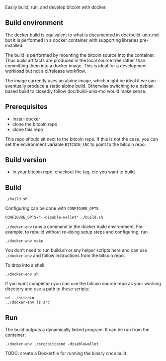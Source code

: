 Easily build, run, and develop bitcoin with docker.

Build environment
-----------------

The docker build is equivalent to what is documented in doc/build-unix.md but it is performed in a docker container with supporting libraries pre-installed.

The build is performed by mounting the bitcoin source into the container. Thus build artifacts are produced in the local source tree rather than committing them into a docker image. This is ideal for a development workload but not a ci/release workflow.

The image currently uses an alpine image, which might be ideal if we can eventually produce a static alpine build. Otherwise switching to a debian based build to closedly follow doc/build-unix-md would make sense.

Prerequisites
---------------------

* Install docker
* clone the bitcoin repo
* clone this repo

This repo should sit next to the bitcoin repo. If this is not the case, you can set the environment variable `BITCOIN_SRC` to point to the bitcoin repo.

Build version
---------------------

* In your bitcoin repo, checkout the tag, etc you want to build


Build
---------------------

    ./build.sh

Configuring can be done with `CONFIGURE_OPTS`.

    CONFIGURE_OPTS="--disable-wallet" ./build.sh

`./docker-env` runs a command in the docker build environment.
For example, to rebuild without re-doing setup steps and configuring, run

    ./docker-env make


You don't need to run build.sh or any helper scripts here and can use `./docker-env` and follow instructions from the bitcoin repo.

To drop into a shell:

    ./docker-env sh


If you want completion you can use the bitcoin source repo as your working directory and use a path to these scripts:

    cd ../bitcoin
    ../docker-env ls src

Run
---------------------

The build outputs a dynamically linked program. It can be run from the container:

    ./docker-env ./src/bitcoind -disablewallet

TODO: create a Dockerfile for running the binary once built.

